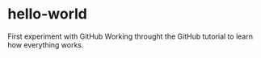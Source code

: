 # hello-world
First experiment with GitHub
Working throught the GitHub tutorial to learn how everything works.
